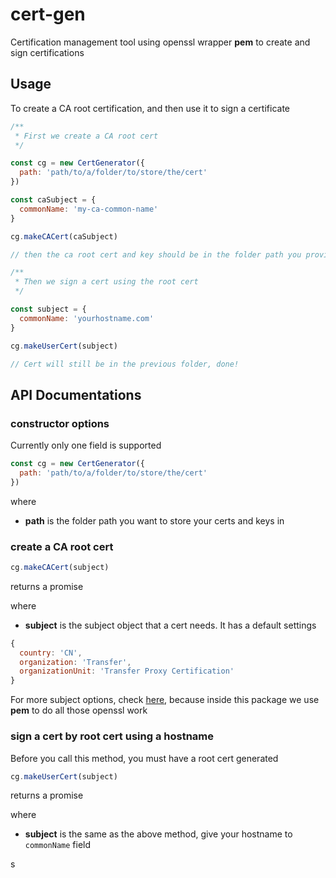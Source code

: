 # cert-gen

Certification management tool using openssl wrapper **pem** to create and sign certifications

## Usage

To create a CA root certification, and then use it to sign a certificate

```js
/**
 * First we create a CA root cert
 */

const cg = new CertGenerator({
  path: 'path/to/a/folder/to/store/the/cert'
})

const caSubject = {
  commonName: 'my-ca-common-name'
}

cg.makeCACert(caSubject)

// then the ca root cert and key should be in the folder path you provide in the constructor function

/**
 * Then we sign a cert using the root cert
 */

const subject = {
  commonName: 'yourhostname.com'
}

cg.makeUserCert(subject)

// Cert will still be in the previous folder, done!
```

## API Documentations

### constructor options

Currently only one field is supported

```js
const cg = new CertGenerator({
  path: 'path/to/a/folder/to/store/the/cert'
})
```
where

- **path** is the folder path you want to store your certs and keys in


### create a CA root cert

```js
cg.makeCACert(subject)
```
returns a promise

where
- **subject** is the subject object that a cert needs. It has a default settings

```js
{
  country: 'CN',
  organization: 'Transfer',
  organizationUnit: 'Transfer Proxy Certification'
}
```

For more subject options, check [here](https://github.com/Dexus/pem#create-a-certificate-signing-request), because inside this package we use **pem** to do all those openssl work

### sign a cert by root cert using a hostname

Before you call this method, you must have a root cert generated

```js
cg.makeUserCert(subject)
```
returns a promise

where
- **subject** is the same as the above method, give your hostname to `commonName` field









s
